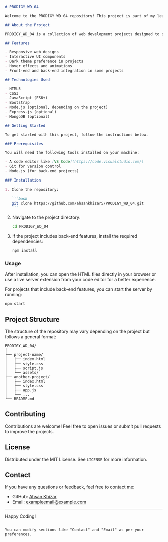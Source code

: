 ````markdown
# PRODIGY_WD_04

Welcome to the PRODIGY_WD_04 repository! This project is part of my learning journey in web development. The repository contains various web development projects and exercises that I've worked on to enhance my skills.

## About the Project

PRODIGY_WD_04 is a collection of web development projects designed to showcase my progress in front-end and back-end technologies. The repository includes assignments, exercises, and mini-projects that focus on building responsive and interactive websites.

## Features

- Responsive web designs
- Interactive UI components
- Dark theme preference in projects
- Hover effects and animations
- Front-end and back-end integration in some projects

## Technologies Used

- HTML5
- CSS3
- JavaScript (ES6+)
- Bootstrap
- Node.js (optional, depending on the project)
- Express.js (optional)
- MongoDB (optional)

## Getting Started

To get started with this project, follow the instructions below.

### Prerequisites

You will need the following tools installed on your machine:

- A code editor like [VS Code](https://code.visualstudio.com/)
- Git for version control
- Node.js (for back-end projects)

### Installation

1. Clone the repository:

   ```bash
   git clone https://github.com/ahsankhizar5/PRODIGY_WD_04.git
   ```
````

2. Navigate to the project directory:

   ```bash
   cd PRODIGY_WD_04
   ```

3. If the project includes back-end features, install the required dependencies:

   ```bash
   npm install
   ```

### Usage

After installation, you can open the HTML files directly in your browser or use a live server extension from your code editor for a better experience.

For projects that include back-end features, you can start the server by running:

```bash
npm start
```

## Project Structure

The structure of the repository may vary depending on the project but follows a general format:

```
PRODIGY_WD_04/
│
├── project-name/
│   ├── index.html
│   ├── style.css
│   ├── script.js
│   └── assets/
├── another-project/
│   ├── index.html
│   ├── style.css
│   ├── app.js
│   └── ...
└── README.md
```

## Contributing

Contributions are welcome! Feel free to open issues or submit pull requests to improve the projects.

## License

Distributed under the MIT License. See `LICENSE` for more information.

## Contact

If you have any questions or feedback, feel free to contact me:

- GitHub: [Ahsan Khizar](https://github.com/ahsankhizar5)
- Email: [exampleemail@example.com](mailto:ahsankhizar135@example.com)

---

Happy Coding!

```

You can modify sections like "Contact" and "Email" as per your preferences.
```
